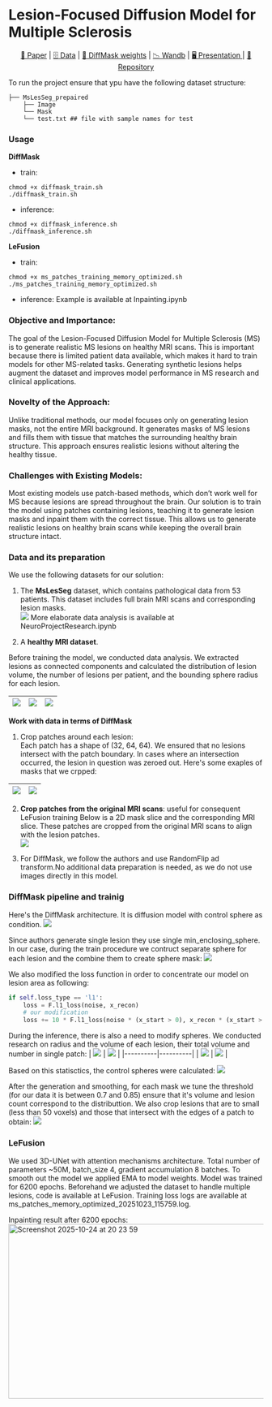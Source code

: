 # Lesion-Focused Diffusion Model for Multiple Sclerosis

<div align="center">
<a href="https://arxiv.org/pdf/2403.14066">📃 Paper</a> |
<a href="https://drive.google.com/drive/folders/1MlfR1vdsgshZRKqquCGAPTKZPvvh_xfA?usp=sharing">🗄️ Data</a> |
<a href="https://huggingface.co/Kate-03/DiffMask_MultipleSclerosis">🤗 DiffMask weights</a> |
<a href="https://api.wandb.ai/links/esneminova-skolkovo-institute-of-science-and-technology/afkpee6c">📉 Wandb</a> |
<a href="https://docs.google.com/presentation/d/1ukql-NkFS7AlMUi8DZa-at7wfHUsEcpNik9AGnjhtGs/edit?usp=sharing">🖥️ Presentation </a> |
<a href="https://github.com/Ne-minus/LeFusion_MultipleSclerosis"> 🤖 Repository </a>
</div>



To run the project ensure that ypu have the following dataset structure:
``` 
├── MsLesSeg_prepaired
    ├── Image
    └── Mask
    └── test.txt ## file with sample names for test
```

### Usage
**DiffMask**  
- train:  
```shell
chmod +x diffmask_train.sh
./diffmask_train.sh
```
- inference:
```shell
chmod +x diffmask_inference.sh
./diffmask_inference.sh
```
**LeFusion**  
- train:  
```shell
chmod +x ms_patches_training_memory_optimized.sh
./ms_patches_training_memory_optimized.sh
```
- inference:
Example is available at Inpainting.ipynb

### Objective and Importance:
The goal of the Lesion-Focused Diffusion Model for Multiple Sclerosis (MS) is to generate realistic MS lesions on healthy MRI scans. This is important because there is limited patient data available, which makes it hard to train models for other MS-related tasks. Generating synthetic lesions helps augment the dataset and improves model performance in MS research and clinical applications.

### Novelty of the Approach:
Unlike traditional methods, our model focuses only on generating lesion masks, not the entire MRI background. It generates masks of MS lesions and fills them with tissue that matches the surrounding healthy brain structure. This approach ensures realistic lesions without altering the healthy tissue.

### Challenges with Existing Models:
Most existing models use patch-based methods, which don’t work well for MS because lesions are spread throughout the brain. Our solution is to train the model using patches containing lesions, teaching it to generate lesion masks and inpaint them with the correct tissue. This allows us to generate realistic lesions on healthy brain scans while keeping the overall brain structure intact.


### Data and its preparation

We use the following datasets for our solution:

1) The **MsLesSeg** dataset, which contains pathological data from 53 patients. This dataset includes full brain MRI scans and corresponding lesion masks.  
![](static/initial_data.png)
   More elaborate data analysis is available at NeuroProjectResearch.ipynb

3) A **healthy MRI dataset**.

Before training the model, we conducted data analysis. We extracted lesions as connected components and calculated the distribution of lesion volume, the number of lesions per patient, and the bounding sphere radius for each lesion.

| ![](static/stat1.png) | ![](static/stat2.png) | ![](static/stat3.png) |
|----------|----------|----------|


**Work with data in terms of DiffMask**
1) Crop patches around each lesion:  
   Each patch has a shape of (32, 64, 64). We ensured that no lesions intersect with the patch boundary. In cases where an intersection occurred, the lesion in question was zeroed out.
   Here's some exaples of masks that we crpped:  

| ![](static/initial_mask3.png) | ![](static/initial_mask2.png) |
|----------|----------|

2) **Crop patches from the original MRI scans**:  useful for consequent LeFusion training
   Below is a 2D mask slice and the corresponding MRI slice. These patches are cropped from the original MRI scans to align with the lesion patches.  
   ![](static/overlay_and_mask.png)

3) For DiffMask,  we follow the authors and use RandomFlip ad transform.No additional data preparation is needed, as we do not use images directly in this model.

### DiffMask pipeline and trainig
Here's the DiffMask architecture. It is diffusion model with control sphere as condition.
![](static/diffmask_pipeline.png)

Since authors generate single lesion they use single min_enclosing_sphere. In our case, during the train procedure we contruct separate sphere for each lesion and the combine them to create sphere mask:
![](static/sphere_slice.png)

We also modified the loss function in order to concentrate our model on lesion area as following:
```python
if self.loss_type == 'l1':
    loss = F.l1_loss(noise, x_recon)
    # our modification
    loss += 10 * F.l1_loss(noise * (x_start > 0), x_recon * (x_start > 0))
```

During the inference, there is also a need to modify spheres. We conducted research on radius and the volume of each lesion, their total volume and number in single patch:
| ![](static/lesion_radius_boxplot.png) | ![](static/lesion_volume_boxplot.png) |
|----------|----------|
| ![](static/lesion_counts_boxplot.png) | ![](static/total_volume_boxplot.png) |

Based on this statisctics, the control spheres were calculated:
![](static/initial_mask1.png)

After the generation and smoothing, for each mask we tune the threshold (for our data it is between 0.7 and 0.85) ensure that it's volume and lesion count correspond to the distributtion. We also crop lesions that are to small (less than 50 voxels) and those that intersect with the edges of a patch to obtain:
![](static/generated_mask.png)


### LeFusion
We used 3D-UNet with attention mechanisms architecture. Total number of parameters ~50M, batch_size 4, gradient accumulation 8 batches. To smooth out the model we applied EMA to model weights. Model was trained for 6200 epochs. Beforehand we adjusted the dataset to handle multiple lesions, code is available at LeFusion. Training loss logs are available at ms_patches_memory_optimized_20251023_115759.log.

Inpainting result after 6200 epochs:
<img width="979" height="344" alt="Screenshot 2025-10-24 at 20 23 59" src="https://github.com/user-attachments/assets/ff8a1e71-bc44-4b14-9f2c-d13337f910bd" />
